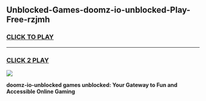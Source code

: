 
## Unblocked-Games-doomz-io-unblocked-Play-Free-rzjmh
<h3>
<a href="https://premium76.site?title=doomz-io-unblocked&ref=10A">CLICK TO PLAY</a></h3>
<hr>

<h3>
<a href="https://premium76.site?title=doomz-io-unblocked&ref=10A">CLICK 2 PLAY</a>
  
</h3>

<a href="https://premium76.site?title=doomz-io-unblocked&ref=10A"><img src="https://clearcache.store/games.png"></a>


**doomz-io-unblocked games unblocked: Your Gateway to Fun and Accessible Online Gaming**
